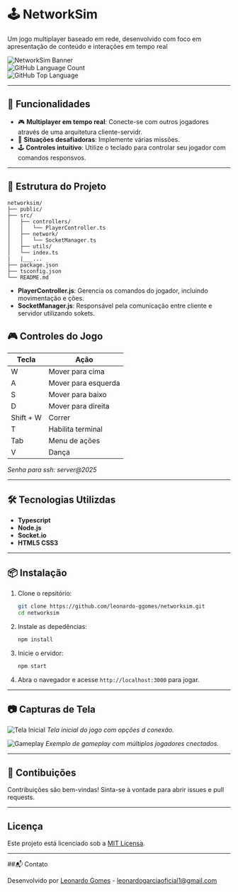 

# 🕹️ NetworkSim
Um jogo multiplayer baseado em rede, desenvolvido com foco em apresentação de conteúdo e interações em tempo real

![NetworkSim Banner](https://img.shields.io/badge/Status-Em%20Desenvolvimento-yellow)  
![GitHub Language Count](https://img.shields.io/github/languages/count/leonardo-ggomes/networksim)  
![GitHub Top Language](https://img.shields.io/github/languages/top/leonardo-ggomes/networksim)

---

## 🚀 Funcionalidades

- 🎮 **Multiplayer em tempo real**: Conecte-se com outros jogadores através de uma arquitetura cliente-servidr.
- 🧠 **Situações desafiadoras**: Implemente várias missões.
- 🕹️ **Controles intuitivo**: Utilize o teclado para controlar seu jogador com comandos responsvos.

---

## 🧩 Estrutura do Projeto

```
networksim/
├── public/
├── src/
│   ├── controllers/
│   │   └── PlayerController.ts
│   ├── network/
│   │   └── SocketManager.ts
│   ├── utils/
│   └── index.ts
|   |___...
├── package.json
├── tsconfig.json
└── README.md
```

- **PlayerController.js**: Gerencia os comandos do jogador, incluindo movimentação e ções.
- **SocketManager.js**: Responsável pela comunicação entre cliente e servidor utilizando sokets.


## 🎮 Controles do Jogo

| Tecla | Ação             |
|-------|------------------|
| W     | Mover para cima  |
| A     | Mover para esquerda |
| S     | Mover para baixo |
| D     | Mover para direita |
| Shift + W     | Correr |
|T    | Habilita terminal |
|Tab    | Menu de ações |
|V    | Dança |

*Senha para ssh: server@2025*

---

## 🛠️ Tecnologias Utilizdas

- **Typescript**
- **Node.js**
- **Socket.io**
- **HTML5  CSS3**

---

## 📦 Instalação

1. Clone o repsitório:
   ````bash
   git clone https://github.com/leonardo-ggomes/networksim.git
   cd networksim
   

2. Instale as depedências:
   ````bash
   npm install
   

3. Inicie o ervidor:
   ````bash
   npm start
   

4. Abra o navegador e acesse `http://localhost:3000` para jogar.

---

## 📷 Capturas de Tela

![Tela Inicial](https://via.placeholder.com/800x400?text=Captura+deTela+1)
*Tela inicial do jogo com opções d conexão.*

![Gameplay](https://via.placeholder.com/800x400?text=Captura+deTela+2)
*Exemplo de gameplay com múltiplos jogadores cnectados.*

---

## 🤝 Contibuições

Contribuições são bem-vindas! Sinta-se à vontade para abrir issues e pull requests.

---

##   Licença

Este projeto está licenciado sob a [MIT Licensa](LICENSE).

---

##📬 Contato

Desenvolvido por [Leonardo Gomes](https://github.com/leonardo-ggomes) - leonardogarciaoficial1@gmail.com

